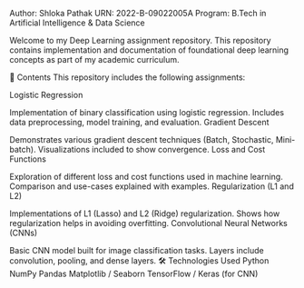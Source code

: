Author: Shloka Pathak
URN: 2022-B-09022005A
Program: B.Tech in Artificial Intelligence & Data Science

Welcome to my Deep Learning assignment repository. This repository contains implementation and documentation of foundational deep learning concepts as part of my academic curriculum.

📂 Contents
This repository includes the following assignments:

Logistic Regression

Implementation of binary classification using logistic regression.
Includes data preprocessing, model training, and evaluation.
Gradient Descent

Demonstrates various gradient descent techniques (Batch, Stochastic, Mini-batch).
Visualizations included to show convergence.
Loss and Cost Functions

Exploration of different loss and cost functions used in machine learning.
Comparison and use-cases explained with examples.
Regularization (L1 and L2)

Implementations of L1 (Lasso) and L2 (Ridge) regularization.
Shows how regularization helps in avoiding overfitting.
Convolutional Neural Networks (CNNs)

Basic CNN model built for image classification tasks.
Layers include convolution, pooling, and dense layers.
🛠️ Technologies Used
Python
NumPy
Pandas
Matplotlib / Seaborn
TensorFlow / Keras (for CNN)
